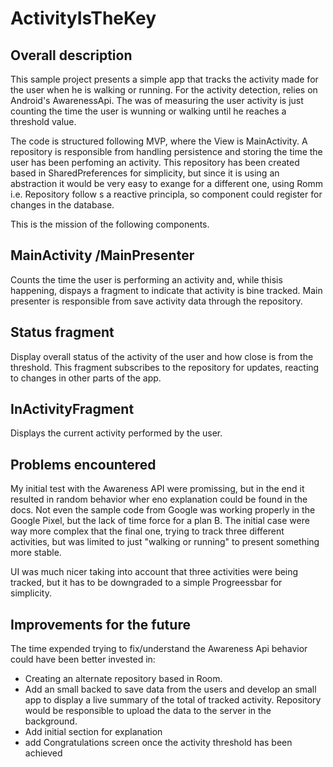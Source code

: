 # ActivityIsTheKey
## Overall description
This sample project presents a simple app that tracks the activity made for the user when he is walking or running. For the activity detection, relies on Android's AwarenessApi. The was of measuring the user activity is just counting the time the user is wunning or walking until he reaches a threshold value. 

The code is structured following MVP, where the View is MainActivity. A repository is responsible from handling persistence and storing the time the user has been perfoming an activity. This repository has been created based in SharedPreferences for simplicity, but since it is using an abstraction it would be very easy to exange for a different one, using Romm i.e. Repository follow s a reactive principla, so component could register for changes in the database. 

This is the mission of the following components.

## MainActivity /MainPresenter
Counts the time the user is performing an activity and, while thisis happening, dispays a fragment to indicate that activity is bine tracked. Main presenter is responsible from save activity data through the repository.

## Status fragment
Display overall status of the activity of the user and how close is from the threshold. This fragment subscribes to the repository for updates, reacting to changes in other parts of the app.

## InActivityFragment
Displays the current activity performed by the user.

## Problems encountered
My initial test with the Awareness API were promissing, but in the end it resulted in random behavior wher eno explanation could be found in the docs. Not even the sample code from Google was working properly in the Google Pixel, but the lack of time force for a plan B. The initial case were way more complex that the final one, trying to track three different activities, but was limited to just "walking or running" to present something more stable.

UI was much nicer taking into account that three activities were being tracked, but it has to be downgraded to a simple Progreessbar for simplicity.

## Improvements for the future
The time expended trying to fix/understand the Awareness Api behavior could have been better invested in:
 - Creating an alternate repository based in Room.
 - Add an small backed to save data from the users and develop an small app to display a live summary of the total of tracked activity. Repository would be responsible to upload the data to the server in the background.
 - Add initial section for explanation
 - add Congratulations screen once the activity threshold has been achieved
